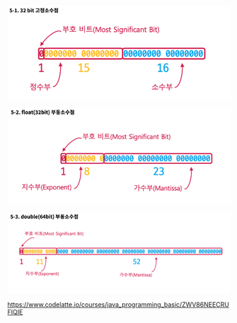 ![image-20220309223610047](../images/image-20220309223610047.png)

![image-20220309223619073](../images/image-20220309223619073.png)

![image-20220309223624273](../images/image-20220309223624273.png)

https://www.codelatte.io/courses/java_programming_basic/ZWV86NEECRUFIQIE